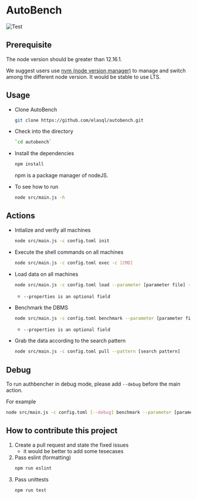 # AutoBench
![Test](https://github.com/elasql/autobench/actions/workflows/github_actions.yml/badge.svg)

## Prerequisite
The node version should be greater than 12.16.1.

We suggest users use [nvm (node version manager)](https://github.com/nvm-sh/nvm) to manage and switch among the different node version. It would be stable to use LTS.

## Usage

- Clone AutoBench
    ```sh
    git clone https://github.com/elasql/autobench.git
    ```

- Check into the directory
    ```sh
    `cd autobench`
    ```

- Install the dependencies
    ```sh
    npm install
    ```
    npm is a package manager of nodeJS.

- To see how to run
    ```sh
    node src/main.js -h
    ```

## Actions
- Intialize and verify all machines
    ```sh
    node src/main.js -c config.toml init
    ```

- Execute the shell commands on all machines
    ```sh
    node src/main.js -c config.toml exec -c [CMD]
    ```

- Load data on all machines
    ```sh
    node src/main.js -c config.toml load --parameter [parameter file] -d [db name]
    ```
    - `--properties is an optional field`

- Benchmark the DBMS
    ```sh
    node src/main.js -c config.toml benchmark --parameter [parameter file] -d [db name]
    ```
    - `--properties is an optional field`

- Grab the data according to the search pattern
    ```sh
    node src/main.js -c config.toml pull --pattern [search pattern]
    ```

## Debug
To run authbencher in debug mode, please add `--debug` before the main action.

For example
```sh
node src/main.js -c config.toml [--debug] benchmark --parameter [parameter file] -d [db name]
```

## How to contribute this project
1. Create a pull request and state the fixed issues
    - it would be better to add some tesecases
2. Pass eslint (formatting)
    ```sh
    npm run eslint
    ```
3. Pass unittests
    ```sh
    npm run test
    ```
